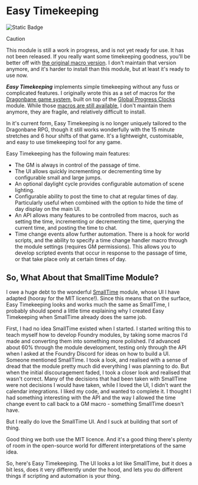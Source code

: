 # Easy Timekeeping

![Static Badge](https://img.shields.io/badge/Module%20Status%3A-Alpha-red)

> [!CAUTION]
> This module is still a work in progress, and is not yet ready for use. It has not been released. If you really want some timekeeping goodness, you'll be better off with [the original macro version](https://github.com/DC23/foundry-macros/blob/main/dbtime/dbtime-readme.md). I don't maintain that version anymore, and it's harder to install than this module, but at least it's ready to use now.

***Easy Timekeeping*** implements simple timekeeping without any fuss or complicated features. I originally wrote this as a set of macros for the [Dragonbane game system](https://foundryvtt.com/packages/dragonbane), built on top of the [Global Progress Clocks](https://foundryvtt.com/packages/global-progress-clocks) module. While those [macros are still available](https://github.com/DC23/foundry-macros/blob/main/dbtime/dbtime-readme.md), I don't maintain them anymore, they are fragile, and relatively difficult to install.

In it's current form, Easy Timekeeping is no longer uniquely tailored to the Dragonbane RPG, though it still works wonderfully with the 15 minute stretches and 6 hour shifts of that game. It's a lightweight, customisable, and easy to use timekeeping tool for any game.

Easy Timekeeping has the following main features:

- The GM is always in control of the passage of time.
- The UI allows quickly incrementing or decrementing time by configurable small and large jumps.
- An optional daylight cycle provides configurable automation of scene lighting.
- Configurable ability to post the time to chat at regular times of day. Particularly useful when combined with the option to hide the time of day display on the main UI.
- An API allows many features to be controlled from macros, such as setting the time, incrementing or decrementing the time, querying the current time, and posting the time to chat.
- Time change events allow further automation. There is a hook for world scripts, and the ability to specify a time change handler macro through the module settings (requires GM permissions). This allows you to develop scripted events that occur in response to the passage of time, or that take place only at certain times of day.

## So, What About that SmallTime Module?

I owe a huge debt to the wonderful [SmallTime](https://foundryvtt.com/packages/smalltime) module, whose UI I have adapted (hooray for the MIT licence!). Since this means that on the surface, Easy Timekeeping looks and works much the same as SmallTime, I probably should spend a little time explaining why I created Easy Timekeeping when SmallTime already does the same job.

First, I had no idea SmallTime existed when I started. I started writing this to teach myself how to develop Foundry modules, by taking some macros I'd made and converting them into something more polished. I'd advanced about 60% through the module development, testing only through the API when I asked at the Foundry Discord for ideas on how to build a UI. Someone mentioned SmallTime. I took a look, and realised with a sense of dread that the module pretty much did everything I was planning to do. But when the initial discouragement faded, I took a closer look and realised that wasn't correct. Many of the decisions that had been taken with SmallTime were not decisions I would have taken, while I loved the UI, I didn't want the calendar integrations. I liked my code, and wanted to complete it. I thought I had something interesting with the API and the way I allowed the time change event to call back to a GM macro - something SmallTime doesn't have.

But I really do love the SmallTime UI. And I suck at building that sort of thing.

Good thing we both use the MIT licence. And it's a good thing there's plenty of room in the open-source world for different interpretations of the same idea.

So, here's Easy Timekeeping. The UI looks a lot like SmallTime, but it does a bit less, does it very differently under the hood, and lets you do different things if scripting and automation is your thing.
